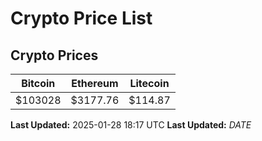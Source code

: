 # Crypto Price List

## Crypto Prices
| Bitcoin | Ethereum | Litecoin |
| ------- | -------- | -------- |
| $103028 | $3177.76 | $114.87 |
**Last Updated:** 2025-01-28 18:17 UTC
**Last Updated:** $DATE$
